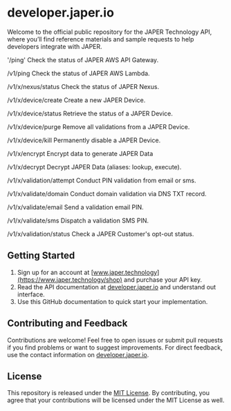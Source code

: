 # developer.japer.io

Welcome to the official public repository for the JAPER Technology API, where you’ll find reference materials and sample requests to help developers integrate with JAPER.

'/ping' Check the status of JAPER AWS API Gateway.

/v1/ping
Check the status of JAPER AWS Lambda.

/v1/x/nexus/status
Check the status of JAPER Nexus.

/v1/x/device/create
Create a new JAPER Device.

/v1/x/device/status
Retrieve the status of a JAPER Device.

/v1/x/device/purge
Remove all validations from a JAPER Device.

/v1/x/device/kill
Permanently disable a JAPER Device.

/v1/x/encrypt
Encrypt data to generate JAPER Data

/v1/x/decrypt
Decrypt JAPER Data (aliases: lookup, execute).

/v1/x/validation/attempt
Conduct PIN validation from email or sms.

/v1/x/validate/domain
Conduct domain validation via DNS TXT record.

/v1/x/validate/email
Send a validation email PIN.

/v1/x/validate/sms
Dispatch a validation SMS PIN.

/v1/x/validation/status
Check a JAPER Customer's opt-out status.

## Getting Started

1. Sign up for an account at [www.japer.technology](https://www.japer.technology/shop) and purchase your API key.
2. Read the API documentation at [developer.japer.io](https://developer.japer.io) and understand out interface.
3. Use this GitHub documentation to quick start your implementation.

## Contributing and Feedback

Contributions are welcome! Feel free to open issues or submit pull requests if you find problems or want to suggest improvements. For direct feedback, use the contact information on [developer.japer.io](https://developer.japer.io).

## License

This repository is released under the [MIT License](LICENSE). By contributing, you agree that your contributions will be licensed under the MIT License as well.
